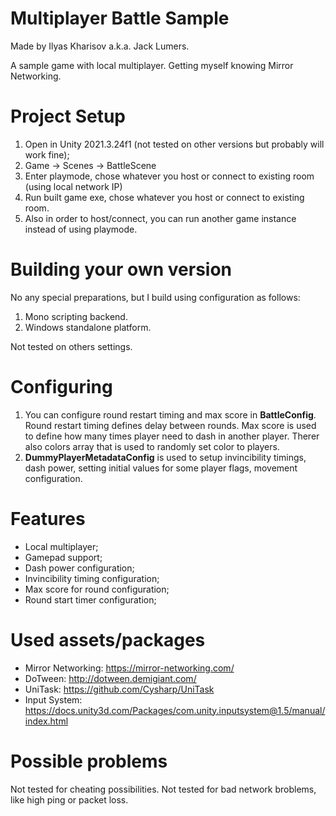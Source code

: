 # Multiplayer Battle Sample
Made by Ilyas Kharisov a.k.a. Jack Lumers.

A sample game with local multiplayer. Getting myself knowing Mirror Networking.

# Project Setup
1. Open in Unity 2021.3.24f1 (not tested on other versions but probably will work fine);
2. Game -> Scenes -> BattleScene
3. Enter playmode, chose whatever you host or connect to existing room (using local network IP)
3. Run built game exe, chose whatever you host or connect to existing room.
4. Also in order to host/connect, you can run another game instance instead of using playmode.

# Building your own version
No any special preparations, but I build using configuration as follows:
1. Mono scripting backend.
2. Windows standalone platform. 

Not tested on others settings.

# Configuring
1. You can configure round restart timing and max score in **BattleConfig**. Round restart timing defines delay between rounds. Max score is used to define how many times player need to dash in another player.
Therer also colors array that is used to randomly set color to players.
3. **DummyPlayerMetadataConfig** is used to setup invincibility timings, dash power, setting initial values for some player flags, movement configuration.

# Features
* Local multiplayer;
* Gamepad support;
* Dash power configuration;
* Invincibility timing configuration;
* Max score for round configuration;
* Round start timer configuration;

# Used assets/packages
* Mirror Networking: https://mirror-networking.com/
* DoTween: http://dotween.demigiant.com/
* UniTask: https://github.com/Cysharp/UniTask
* Input System: https://docs.unity3d.com/Packages/com.unity.inputsystem@1.5/manual/index.html

# Possible problems
Not tested for cheating possibilities. Not tested for bad network broblems, like high ping or packet loss.

